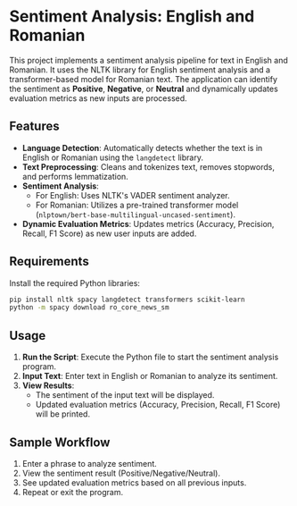# Sentiment Analysis: English and Romanian

This project implements a sentiment analysis pipeline for text in English and Romanian. It uses the NLTK library for English sentiment analysis and a transformer-based model for Romanian text. The application can identify the sentiment as **Positive**, **Negative**, or **Neutral** and dynamically updates evaluation metrics as new inputs are processed.

## Features

- **Language Detection**: Automatically detects whether the text is in English or Romanian using the `langdetect` library.
- **Text Preprocessing**: Cleans and tokenizes text, removes stopwords, and performs lemmatization.
- **Sentiment Analysis**:
  - For English: Uses NLTK's VADER sentiment analyzer.
  - For Romanian: Utilizes a pre-trained transformer model (`nlptown/bert-base-multilingual-uncased-sentiment`).
- **Dynamic Evaluation Metrics**: Updates metrics (Accuracy, Precision, Recall, F1 Score) as new user inputs are added.

## Requirements

Install the required Python libraries:

```bash
pip install nltk spacy langdetect transformers scikit-learn
python -m spacy download ro_core_news_sm
```

## Usage

1. **Run the Script**: Execute the Python file to start the sentiment analysis program.
2. **Input Text**: Enter text in English or Romanian to analyze its sentiment.
3. **View Results**:
   - The sentiment of the input text will be displayed.
   - Updated evaluation metrics (Accuracy, Precision, Recall, F1 Score) will be printed.

## Sample Workflow

1. Enter a phrase to analyze sentiment.
2. View the sentiment result (Positive/Negative/Neutral).
3. See updated evaluation metrics based on all previous inputs.
4. Repeat or exit the program.


